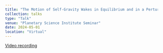 ```yaml
---
title: "The Motion of Self-Gravity Wakes in Equilibrium and in a Perturbed Disk"
collection: talks
type: "Talk"
venue: "Planetary Science Institute Seminar"
date: 2024-05-01
location: "Virtual"
---
```


[Video recording](https://www.youtube.com/watch?v=ZAmnZEtDAKs&list=PLbVFKFKffIheoCOc2AsyDwc_PGFIAWr_Y&index=8)

